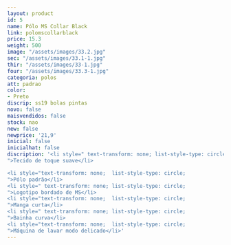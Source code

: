 ```yaml
---
layout: product
id: 5
name: Pólo MS Collar Black
link: polomscollarblack
price: 15.3
weight: 500
image: "/assets/images/33.2.jpg"
sec: "/assets/images/33.1-1.jpg"
thir: "/assets/images/33-1.jpg"
four: "/assets/images/33.3-1.jpg"
categoria: polos
att: padrao
color:
- Preto
discrip: ss19 bolas pintas
novo: false
maisvendidos: false
stock: nao
new: false
newprice: '21,9'
inicial: false
inicialhat: false
discription: '<li style=" text-transform: none; list-style-type: circle;
">Tecido de toque suave</li>

<li style="text-transform: none;  list-style-type: circle;
">Pólo padrão</li>
<li style=" text-transform: none; list-style-type: circle;
">Logotipo bordado de MS</li>
<li style="text-transform: none;  list-style-type: circle;
">Manga curta</li>
<li style=" text-transform: none; list-style-type: circle;
">Bainha curva</li>
<li style="text-transform: none;  list-style-type: circle;
">Máquina de lavar modo delicado</li>'
---
```

